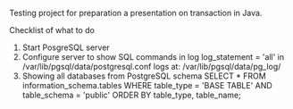 Testing project for preparation a presentation on transaction in Java.


Checklist of what to do

1) Start PosgreSQL server
2) Configure server to show SQL commands in log
   log_statement = 'all' in /var/lib/pgsql/data/postgresql.conf 
   logs at: /var/lib/pgsql/data/pg_log/
3) Showing all databases from PostgreSQL schema
SELECT *  FROM information_schema.tables WHERE table_type = 'BASE TABLE' AND table_schema = 'public' ORDER BY table_type, table_name;